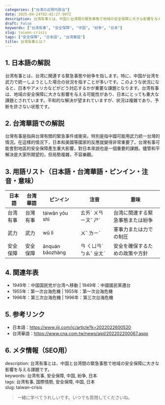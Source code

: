```yaml
---
categories: ["台湾の近現代政治"]
date: 2025-04-24T02:42:27.997Z
description: 台湾有事とは、中国と台湾間の緊急事態で地域の安全保障に大きな影響を与える課題です。
draft: False
keywords: ["台湾有事", "安全保障", "中国", "紛争", "日本"]
slug: taiwan-crisis
tags: ["安全保障", "日本語", "台湾華語"]
title: 台湾有事とは？
---
```




## 1. 日本語の解説
台湾有事とは、台湾に関連する緊急事態や紛争を指します。特に、中国が台湾を武力で統一しようとした場合の状況を指すことが多いです。このような状況になると、日本やアメリカなどがどう対応するかが重要な課題となります。台湾有事は、地域の安全保障に大きな影響を与える可能性があり、日本にとっても重大な課題とされています。平和的な解決が望まれていますが、状況は複雑であり、予断を許さない状態です。

## 2. 台湾華語での解説
台灣有事是指與台灣有關的緊急事件或衝突。特別是指中國可能用武力統一台灣的情況。在這樣的情況下，日本和美國等國家的反應就變得非常重要了。台灣有事可能會對地區的安全保障產生重大影響，對日本來說也是一個重要的課題。儘管和平解決是大家所期望的，但局勢複雜，不容樂觀。

## 3. 用語リスト（日本語・台湾華語・ピンイン・注音・意味）
| 日本語   | 台湾華語       | ピンイン    | 注音      | 意味                       |
|--------|------------|---------|--------|--------------------------|
| 台湾有事 | 台灣有事      | táiwān yǒu shì | ㄊㄞˊ ㄨㄢ ㄧㄡˇ ㄕˋ | 台湾に関連する緊急事態または紛争   |
| 武力     | 武力         | wǔ lì   | ㄨˇ ㄌㄧˋ | 軍事力または力での制圧            |
| 安全保障 | 安全保障      | ānquán bǎozhàng | ㄢ ㄑㄩㄢˊ ㄅㄠˇ ㄓㄤˋ | 安全を確保するための政策や方針       |

## 4. 関連年表
- 1949年：中国国民党が台湾へ移動 | 1949年：中國國民黨遷台
- 1955年：第一次台海危機 | 1955年：第一次台海危機
- 1996年：第三次台海危機 | 1996年：第三次台海危機

## 5. 参考リンク
- 日本語：https://www.jiji.com/jc/article?k=2022022600520
- 台湾華語：https://www.cna.com.tw/news/aipl/202202200067.aspx

## 6. メタ情報（SEO用） 
description: 台湾有事とは、中国と台湾間の緊急事態で地域の安全保障に大きな影響を与える課題です。  
keywords: 台湾有事, 安全保障, 中国, 紛争, 日本  
tags: 台湾有事, 国際情勢, 安全保障, 中国, 日本  
slug: taiwan-crisis

>一緒に学べてうれしいです。いつでも質問してくださいね。